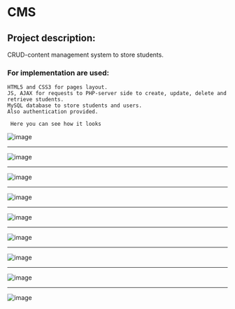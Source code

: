 # CMS


## Project description:
CRUD-content management system to store students.

### For implementation are used: 

```
HTML5 and CSS3 for pages layout.
JS, AJAX for requests to PHP-server side to create, update, delete and retrieve students.
MySQL database to store students and users.
Also authentication provided.
```
` Here you can see how it looks`

![image](https://github.com/rrromchIk/Cms/assets/90086332/4ea8dea9-34cb-4d9c-8210-bff23035d18f)

---

![image](https://github.com/rrromchIk/Cms/assets/90086332/c88f222b-f39f-4c0c-bf29-55ebaa020aee)

---

![image](https://github.com/rrromchIk/Cms/assets/90086332/d909b4ad-5589-4f3a-86ba-62370e5e8efa)

---

![image](https://github.com/rrromchIk/Cms/assets/90086332/b3d59dab-18c9-463d-aa85-57965ac4a80b)

---

![image](https://github.com/rrromchIk/Cms/assets/90086332/5f584691-2c9e-4715-87ad-f0822b07cf4e)

---

![image](https://github.com/rrromchIk/Cms/assets/90086332/facd9d45-622b-40eb-823d-4adc0de05fdd)

---

![image](https://github.com/rrromchIk/Cms/assets/90086332/558b5f10-b702-4808-9f0d-a49497d29a15)

---

![image](https://github.com/rrromchIk/Cms/assets/90086332/fd8850da-8914-40fd-b244-af1060e3be82)

---

![image](https://github.com/rrromchIk/Cms/assets/90086332/5dbf65f2-2192-47f9-93ab-6e8444be7950)








